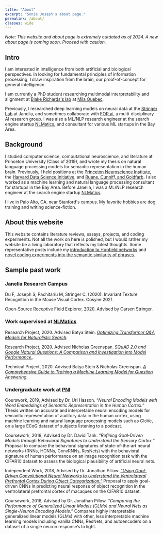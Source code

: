 ```yaml
---
title: "About"
excerpt: "Sonia Joseph's about page."
permalink: /about/
classes: wide
---
```


*Note: This website and about page is extremely outdated as of 2024. A new about page is coming soon. Proceed with caution.*

## Intro

I am interested in intelligence from both artificial and biological perspectives. In looking for fundamental principles of information processing, I draw inspiration from the brain, our proof-of-concept for general intelligence.

I am currently a PhD student researching multimodal interpretability and alignment at [Blake Richards's lab](https://www.mcgill.ca/neuro/blake-richards-phd) at [Mila Quebec](https://mila.quebec/en/).

Previously, I researched deep learning models on neural data at the [Stringer Lab](https://www.janelia.org/lab/stringer-lab) at Janelia, and sometimes collaborate with [FOR.ai](https://for.ai/), a multi-disciplinary AI research group. I was also a ML/NLP research engineer at the search engine startup [NLMatics](https://blogs.nlmatics.com/), and consultant for various ML startups in the Bay Area.

## Background 

I studied computer science, computational neuroscience, and literature at Princeton University (Class of 2019), and wrote my thesis on natural language processing models for semantic representation in the human brain. Previously, I held positions at the [Princeton Neuroscience Institute](https://pni.princeton.edu/), the [Harvard Data Science Initiative](https://datascience.harvard.edu/), and [Ruane, Cunniff, and Goldfarb](https://en.wikipedia.org/wiki/Ruane,_Cunniff_%26_Goldfarb). I also worked as a machine learning and natural language processing consultant for startups in the Bay Area. Before Janelia, I was a ML/NLP research engineer at the search engine startup [NLMatics](https://www.nlmatics.com/).

I live in Palo Alto, CA, near Stanford's campus. My favorite hobbies are dog training and writing science-fiction.


## About this website

This website contains literature reviews, essays, projects, and coding experiments. Not all the work on here is polished, but I would rather my website be a living laboratory that reflects my latest thoughts. Some representative posts include my [introduction to Hopfield networks](https://soniajoseph.github.io/computational%20neuroscience/neural-dynamics-primer/) and [novel coding experiments into the semantic similarity of phrases](https://soniajoseph.github.io/machine%20learning/semantic-similarity-search-phrases/).

## Sample past work

### Janelia Research Campus

Du F, Joseph S, Pachitariu M, Stringer C. (2020). Invariant Texture Recognition in the Mouse Visual Cortex. Cosyne 2021.

[Open-Source Receptive Field Explorer](https://mobile.twitter.com/soniajoseph_/status/1408517222893461504), 2020. Advised by Carsen Stringer.

### Work supervised at [NLMatics](https://www.nlmatics.com/) 

Research Project, 2020. Advised Batya Stein. *[Optimizing Transformer Q&A Models for Naturalistic Search](https://blogs.nlmatics.com/2020/08/25/Optimizing-Transformer-Q&A-Models-for-Naturalistic-Search.html)*.

Research Project, 2020. Advised Nicholas Greenspan. *[SQuAD 2.0 and Google Natural Questions: A Comparison and Investigation into Model Performance.](https://blogs.nlmatics.com/2020/08/06/SQUAD-2.0-and-Google-Natural-Questions-A-Comparison-and-Investigation-into-Model-Performance.html).*

Technical Project, 2020. Advised Batya Stein & Nicholas Greenspan. *[A Comprehensive Guide to Training a Machine Learning Model for Question Answering](https://blogs.nlmatics.com/2020/08/06/A-Comprehensive-Guide-to-Training-a-Machine-Learning-Model-for-Question-Answering_.html).*

### Undergraduate work at [PNI](https://pni.princeton.edu/)

Courswork, 2019, Advised by Dr. Uri Hasson. *“Neural Encoding Models with Word Embeddings of Semantic Representation in the Human Cortex."* Thesis written on accurate and interpretable neural encoding models for semantic representation of auditory data in the human cortex, using machine learning and natural language processing models such as GloVe, on a large ECoG dataset of subjects listening to a podcast.

Coursework, 2018, Advised by Dr. David Tank. *“Refining Goal-Driven Models through Behavioral Signatures to Understand the Sensory Cortex.”* Proposal to compare the behavioral signatures of state-of-the-art neural networks (RNNs, HCNNs, ConvRNNs, ResNets) with the behavioral signature of human performance on an image recognition task with the CIFAR10 dataset to assess the biological plausibility of artificial neural nets.

Independent Work, 2018, Advised by Dr. Jonathan Pillow. *[“Using Goal-Driven Convolutional Neural Networks to Understand the Ventrolateral Prefrontal Cortex During Object Categorization.”](https://soniajoseph.github.io/computational%20neuroscience/deep-learning-models-prefrontal-cortex/)* Proposal to apply goal-driven CNNs in predicting neural response of object recognition in the ventrolateral prefrontal cortex of macaques on the CIFAR10 dataset.

Coursework, 2018, Advised by Dr. Jonathan Pillow. *“Comparing the Performance of Generalized Linear Models (GLMs) and Neural Nets as Single-Neuron Encoding Models.”* Compares highly interpretable generalized linear models (GLMs) with other, less interpretable machine learning models including vanilla CNNs, ResNets, and autoencoders on a dataset of a single neuron response’s to light.


